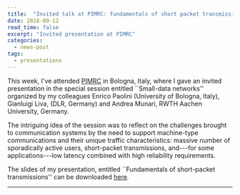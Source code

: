 ```yaml
--- 
title:  "Invited talk at PIMRC: fundamentals of short packet transmission"
date: 2018-09-12
read_time: false
excerpt: "Invited presentation at PIMRC"
categories: 
  - news-post
tags:
  - presentations
---
```

This week, I've attended [PIMRC](http://pimrc2018.ieee-pimrc.org/) in  Bologna, Italy, where I gave an invited presentation in the special session entitled ``Small-data networks'' organized by my colleagues Enrico Paolini (University of Bologna, Italy),
Gianluigi Liva, (DLR, Germany) and Andrea Munari, RWTH Aachen University, Germany.

The intriguing idea of the session was to reflect on the challenges brought to communication systems by the need to support machine-type communications and their unique traffic characteristics: massive number of sporadically active users, short-packet transmissions, and---for some applications---low latency combined with high reliability requirements.

The slides of my presentation, entitled ``Fundamentals of short-packet transmissions'' can be downloaded [here](https://www.slideshare.net/GiuseppeDurisi/18-09pirmc).

<hr> 